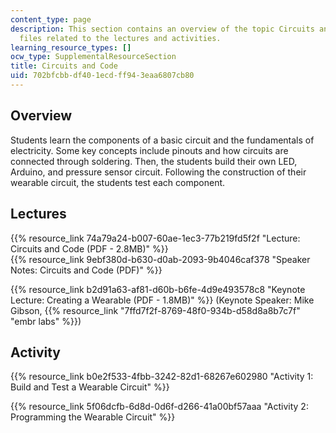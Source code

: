 ```yaml
---
content_type: page
description: This section contains an overview of the topic Circuits and Code and
  files related to the lectures and activities.
learning_resource_types: []
ocw_type: SupplementalResourceSection
title: Circuits and Code
uid: 702bfcbb-df40-1ecd-ff94-3eaa6807cb80
---
```


Overview
--------

Students learn the components of a basic circuit and the fundamentals of electricity. Some key concepts include pinouts and how circuits are connected through soldering. Then, the students build their own LED, Arduino, and pressure sensor circuit. Following the construction of their wearable circuit, the students test each component.

Lectures
--------

{{% resource_link 74a79a24-b007-60ae-1ec3-77b219fd5f2f "Lecture: Circuits and Code (PDF - 2.8MB)" %}}  
{{% resource_link 9ebf380d-b630-d0ab-2093-9b4046caf378 "Speaker Notes: Circuits and Code (PDF)" %}}

{{% resource_link b2d91a63-af81-d60b-b6fe-4d9e493578c8 "Keynote Lecture: Creating a Wearable (PDF - 1.8MB)" %}} (Keynote Speaker: Mike Gibson, {{% resource_link "7ffd7f2f-8769-48f0-934b-d58d8a8b7c7f" "embr labs" %}})

Activity
--------

{{% resource_link b0e2f533-4fbb-3242-82d1-68267e602980 "Activity 1: Build and Test a Wearable Circuit" %}}

{{% resource_link 5f06dcfb-6d8d-0d6f-d266-41a00bf57aaa "Activity 2: Programming the Wearable Circuit" %}}
